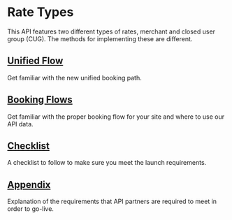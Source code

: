 # Rate Types
This API features two different types of rates, merchant and closed user group (CUG). The methods for implementing these are different.

## [Unified Flow](/guides/hotel/unified.md)
Get familiar with the new unified booking path.

## [Booking Flows](/guides/hotel/checklist.md)

Get familiar with the proper booking flow for your site and where to use our API data.

## [Checklist](/guides/hotel/checklist.md)

A checklist to follow to make sure you meet the launch requirements.

## [Appendix](/guides/hotel/appendix.md)

Explanation of the requirements that API
partners are required to meet in order to go-live.